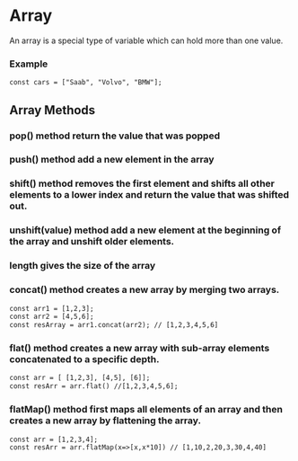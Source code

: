 # Array
An array is a special type of variable which can hold more than one value.

### Example
`const cars = ["Saab", "Volvo", "BMW"];`

## Array Methods

### pop() method return the value that was popped
### push() method add a new element in the array
### shift() method removes the first element and shifts all other elements to a lower index and return the value that was shifted out.
### unshift(value) method add a new element at the beginning of the array and unshift older elements.
### length gives the size of the array

### concat() method creates a new array by merging two arrays.

```html
const arr1 = [1,2,3];
const arr2 = [4,5,6];
const resArray = arr1.concat(arr2); // [1,2,3,4,5,6]
```

### flat() method creates a new array with sub-array elements concatenated to a specific depth.

```html
const arr = [ [1,2,3], [4,5], [6]];
const resArr = arr.flat() //[1,2,3,4,5,6];
```

### flatMap() method first maps all elements of an array and then creates a new array by flattening the array.

```html
const arr = [1,2,3,4];
const resArr = arr.flatMap(x=>[x,x*10]) // [1,10,2,20,3,30,4,40]
```
